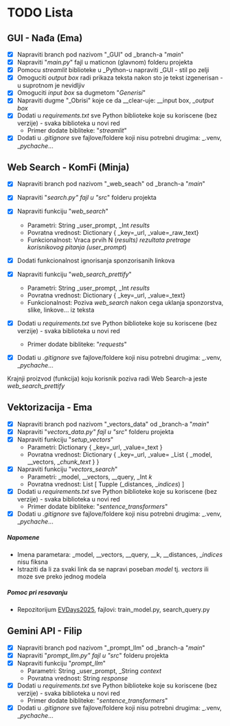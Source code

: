# TODO Lista

## GUI - Nađa (Ema)
- [X] Napraviti branch pod nazivom "_GUI" od _branch-a "_main_"
- [X] Napraviti "_main.py_" fajl u maticnon (glavnom) folderu projekta
- [X] Pomocu _streamlit_ biblioteke u _Python-u napraviti _GUI - stil po zelji
- [X] Omoguciti _output box_ radi prikaza teksta nakon sto je tekst izgenerisan - u suprotnom je nevidljiv
- [X] Omoguciti _input box_ sa dugmetom "_Generisi_"
- [X] Napraviti dugme "_Obrisi" koje ce da __clear-uje: __input box, __output box_
- [X] Dodati u _requirements.txt_ sve Python biblioteke koje su koriscene (bez verzije) - svaka biblioteka u novi red
  - Primer dodate bibliteke: "_streamlit_"
- [X] Dodati u _.gitignore_ sve fajlove/foldere koji nisu potrebni drugima: _.venv, __pychache_...

## Web Search - KomFi (Minja)
- [X] Napraviti branch pod nazivom "_web_seach" od _branch-a "_main_"
- [X] Napraviti "_search.py" fajl u "src_" folderu projekta
- [X] Napraviti funkciju "_web_search_"
  - Parametri: String _user_prompt, _Int _results_
  - Povratna vrednost: Dictionary { _key=_url, _value=_raw_text}
  - Funkcionalnost: Vraca prvih N (_results) rezultata pretrage korisnikovog pitanja (user_prompt_)
- [X] Dodati funkcionalnost ignorisanja sponzorisanih linkova
- [X] Napraviti funkciju "_web_search_prettify_"
  - Parametri: String _user_prompt, _Int _results_
  - Povratna vrednost: Dictionary { _key=_url, _value=_text}
  - Funkcionalnost: Poziva _web_search_ nakon cega uklanja sponzorstva, slike, linkove... iz teksta
- [X] Dodati u _requirements.txt_ sve Python biblioteke koje su koriscene (bez verzije) - svaka biblioteka u novi red
  - Primer dodate bibliteke: "_requests_"
- [X] Dodati u _.gitignore_ sve fajlove/foldere koji nisu potrebni drugima: _.venv, __pychache_...

 
Krajnji proizvod (funkcija) koju korisnik poziva radi Web Search-a jeste _web_search_prettify_

## Vektorizacija - Ema
- [X] Napraviti branch pod nazivom "_vectors_data" od _branch-a "_main_"
- [X] Napraviti "_vectors_data.py" fajl u "src_" folderu projekta
- [X] Napraviti funkciju "_setup_vectors_"
  - Parametri: Dictionary { _key=_url, _value=_text }
  - Povratna vrednost:  Dictionary { _key=_url, _value= _List { _model, __vectors, __chunk_text_ } }
- [X] Napraviti funkciju "_vectors_search_"
  - Parametri: _model, __vectors, __query, _Int _k_
  - Povratna vrednost: List [ Tupple (_distances, __indices_) ]
- [X] Dodati u _requirements.txt_ sve Python biblioteke koje su koriscene (bez verzije) - svaka biblioteka u novi red
  - Primer dodate bibliteke: "_sentence_transformers_"
- [X] Dodati u _.gitignore_ sve fajlove/foldere koji nisu potrebni drugima: _.venv, __pychache_...

##### Napomene
- Imena parametara: _model, __vectors, __query, __k, __distances, __indices_ nisu fiksna
- Istraziti da li za svaki link da se napravi poseban _model_ tj. _vectors_ ili moze sve preko jednog modela

##### Pomoc pri resavanju
- Repozitorijum [EVDays2025](https://github.com/03Filip0001/EVDays2025.git), fajlovi: train_model.py, search_query.py

## Gemini API - Filip
- [X] Napraviti branch pod nazivom "_prompt_llm" od _branch-a "_main_"
- [X] Napraviti "_prompt_llm.py" fajl u "src_" folderu projekta
- [X] Napraviti funkciju "_prompt_llm_"
  - Parametri: String _user_prompt, _String _context_
  - Povratna vrednost: String _response_
- [X] Dodati u _requirements.txt_ sve Python biblioteke koje su koriscene (bez verzije) - svaka biblioteka u novi red
  - Primer dodate bibliteke: "_sentence_transformers_"
- [X] Dodati u _.gitignore_ sve fajlove/foldere koji nisu potrebni drugima: _.venv, __pychache_...